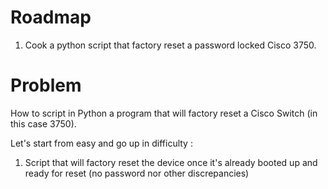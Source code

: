 # Roadmap

1. Cook a python script that factory reset a password locked Cisco 3750.

# Problem

How to script in Python a program that will factory reset a Cisco Switch (in this case 3750).

Let's start from easy and go up in difficulty :

1. Script that will factory reset the device once it's already booted up and ready for reset (no password nor other discrepancies)